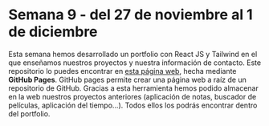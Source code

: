 # Semana 9 - del 27 de noviembre al 1 de diciembre

Esta semana hemos desarrollado un portfolio con React JS y Tailwind en el que enseñamos nuestros proyectos y nuestra información de contacto. Este repositorio lo puedes encontrar en [esta página web](http://jrodriguezc160.github.io/portfolio-website-tutorial), hecha mediante <b>GitHub Pages</b>. GitHub pages permite crear una página web a raíz de un repositorio de GitHub. Gracias a esta herramienta hemos podido almacenar en la web nuestros proyectos anteriores (aplicación de notas, buscador de películas, aplicación del tiempo...). Todos ellos los podrás encontrar dentro del portfolio.
